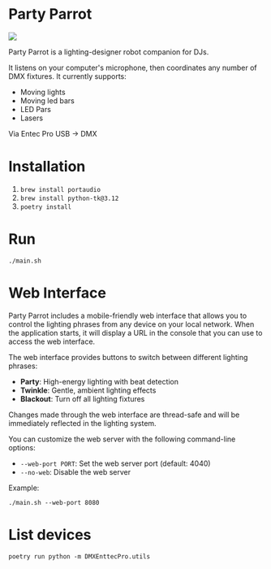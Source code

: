 # Party Parrot

<img src="https://media.giphy.com/media/v1.Y2lkPTc5MGI3NjExNXl1NGRjNzkxeHc1bnpkNjdybXRpOGRlbWk0c2s1aGgyaDZpNHJzaSZlcD12MV9pbnRlcm5hbF9naWZfYnlfaWQmY3Q9Zw/l3q2zVr6cu95nF6O4/giphy.gif" />

Party Parrot is a lighting-designer robot companion for DJs.

It listens on your computer's microphone, then coordinates any number of DMX fixtures. It currently supports:
 - Moving lights
 - Moving led bars
 - LED Pars
 - Lasers

Via Entec Pro USB -> DMX


# Installation

1. `brew install portaudio`
2. `brew install python-tk@3.12`
3. `poetry install`

# Run

`./main.sh`

# Web Interface

Party Parrot includes a mobile-friendly web interface that allows you to control the lighting phrases from any device on your local network. When the application starts, it will display a URL in the console that you can use to access the web interface.

The web interface provides buttons to switch between different lighting phrases:
- **Party**: High-energy lighting with beat detection
- **Twinkle**: Gentle, ambient lighting effects
- **Blackout**: Turn off all lighting fixtures

Changes made through the web interface are thread-safe and will be immediately reflected in the lighting system.

You can customize the web server with the following command-line options:
- `--web-port PORT`: Set the web server port (default: 4040)
- `--no-web`: Disable the web server

Example:
```
./main.sh --web-port 8080
```

# List devices

`poetry run python -m DMXEnttecPro.utils`